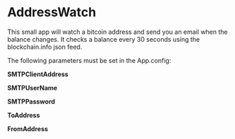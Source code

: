# AddressWatch

This small app will watch a bitcoin address and send you an email when the balance changes. It checks a balance every 30 seconds using the blockchain.info json feed.

The following parameters must be set in the App.config:

**SMTPClientAddress**

**SMTPUserName**

**SMTPPassword**

**ToAddress**

**FromAddress**
